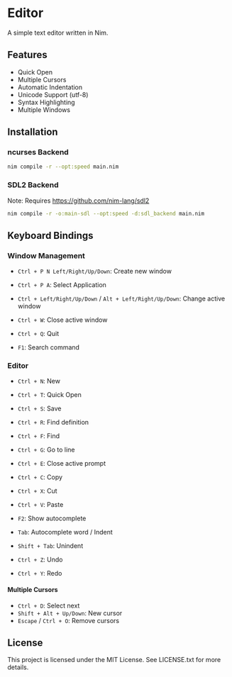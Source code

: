 # Editor
A simple text editor written in Nim.

## Features
- Quick Open 
- Multiple Cursors
- Automatic Indentation
- Unicode Support (utf-8)
- Syntax Highlighting
- Multiple Windows

## Installation
### ncurses Backend
```bash
nim compile -r --opt:speed main.nim
```

### SDL2 Backend
Note: Requires https://github.com/nim-lang/sdl2
```bash
nim compile -r -o:main-sdl --opt:speed -d:sdl_backend main.nim
```

## Keyboard Bindings
### Window Management
- `Ctrl + P N Left/Right/Up/Down`: Create new window
- `Ctrl + P A`: Select Application
- `Ctrl + Left/Right/Up/Down` / `Alt + Left/Right/Up/Down`: Change active window
- `Ctrl + W`: Close active window
- `Ctrl + Q`: Quit

- `F1`: Search command

### Editor
- `Ctrl + N`: New
- `Ctrl + T`: Quick Open
- `Ctrl + S`: Save

- `Ctrl + R`: Find definition
- `Ctrl + F`: Find
- `Ctrl + G`: Go to line
- `Ctrl + E`: Close active prompt

- `Ctrl + C`: Copy
- `Ctrl + X`: Cut
- `Ctrl + V`: Paste

- `F2`: Show autocomplete
- `Tab`: Autocomplete word / Indent
- `Shift + Tab`: Unindent

- `Ctrl + Z`: Undo
- `Ctrl + Y`: Redo

#### Multiple Cursors
- `Ctrl + D`: Select next
- `Shift + Alt + Up/Down`: New cursor
- `Escape` / `Ctrl + O`: Remove cursors

## License
This project is licensed under the MIT License.
See LICENSE.txt for more details.
